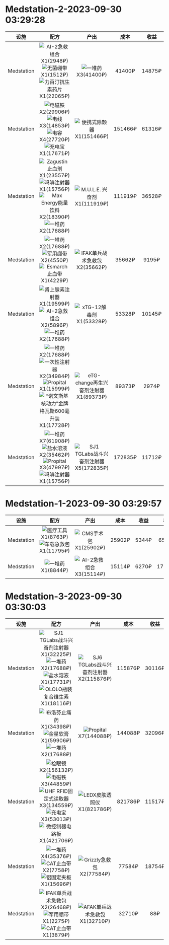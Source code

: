 # Medstation-2-2023-09-30 03:29:28
|设施|配方|产出|成本|收益|收益/h|
|:---:|:---:|:---:|:---:|:---:|:---:|
|Medstation|<div align="center"><img src="https://cdn.tarkov-market.app/images/items/ai-2_medikit_sm.png?r=1695114631751" alt="AI-2急救组合"/><br/><font>X1(2948₽)</font></div><div align="center"><img src="https://cdn.tarkov-market.app/images/items/aseptic_bandage_sm.png?r=1695114645717" alt="无菌绷带"/><br/><font>X1(1512₽)</font></div><div align="center"><img src="https://cdn.tarkov-market.app/images/items/Augmentin_antibiotic_pills_sm.png?r=1695114588587" alt="力百汀抗生素药片"/><br/><font>X1(22065₽)</font></div>|<div align="center"><img src="https://cdn.tarkov-market.app/images/items/Pile_of_meds_sm.png?r=1695112909501" alt="一堆药"/><br/><font>X3(41400₽)</font></div>|41400₽|14875₽|18593.75₽|
|Medstation|<div align="center"><img src="https://cdn.tarkov-market.app/images/items/Magnet_sm.png?r=1695112572648" alt="电磁铁"/><br/><font>X2(29906₽)</font></div><div align="center"><img src="https://cdn.tarkov-market.app/images/items/Wires_sm.png?r=1695113037957" alt="电线"/><br/><font>X3(14853₽)</font></div><div align="center"><img src="https://cdn.tarkov-market.app/images/items/Capacitors_sm.png?r=1695112664288" alt="电容"/><br/><font>X4(27720₽)</font></div><div align="center"><img src="https://cdn.tarkov-market.app/images/items/Powerbank_sm.png?r=1695112541242" alt="充电宝"/><br/><font>X1(17671₽)</font></div>|<div align="center"><img src="https://cdn.tarkov-market.app/images/items/Portable_defibrillator_sm.png?r=1695112832878" alt="便携式除颤器"/><br/><font>X1(151466₽)</font></div>|151466₽|61316₽|11679.24₽|
|Medstation|<div align="center"><img src="https://cdn.tarkov-market.app/images/items/Hemostatic_drug_Zagustin_sm.png?r=1695114593257" alt="Zagustin止血剂"/><br/><font>X1(23557₽)</font></div><div align="center"><img src="https://cdn.tarkov-market.app/images/items/Morphine_injector_sm.png?r=1695114583875" alt="吗啡注射器"/><br/><font>X1(15756₽)</font></div><div align="center"><img src="https://cdn.tarkov-market.app/images/items/Max_energy_sm.png?r=1695114965829" alt="Max Energy能量饮料"/><br/><font>X2(18390₽)</font></div><div align="center"><img src="https://cdn.tarkov-market.app/images/items/Pile_of_meds_sm.png?r=1695112909501" alt="一堆药"/><br/><font>X2(17688₽)</font></div>|<div align="center"><img src="https://cdn.tarkov-market.app/images/items/m.u.l.e._stimulator_sm.png?r=1695114686282" alt="M.U.L.E. 兴奋剂"/><br/><font>X1(111919₽)</font></div>|111919₽|36528₽|23909.24₽|
|Medstation|<div align="center"><img src="https://cdn.tarkov-market.app/images/items/Pile_of_meds_sm.png?r=1695112909501" alt="一堆药"/><br/><font>X2(17688₽)</font></div><div align="center"><img src="https://cdn.tarkov-market.app/images/items/army_bandage_sm.png?r=1695114657528" alt="军用绷带"/><br/><font>X2(4550₽)</font></div><div align="center"><img src="https://cdn.tarkov-market.app/images/items/esmarch_tourniquet_sm.png?r=1695114722217" alt="Esmarch止血带"/><br/><font>X1(4229₽)</font></div>|<div align="center"><img src="https://cdn.tarkov-market.app/images/items/IFAK_personal_tactical_first_aid_kit_sm.png?r=1695114568905" alt="IFAK单兵战术急救包"/><br/><font>X2(35662₽)</font></div>|35662₽|9195₽|11034.00₽|
|Medstation|<div align="center"><img src="https://cdn.tarkov-market.app/images/items/Adrenaline_injector_sm.png?r=1695114536064" alt="肾上腺素注射器"/><br/><font>X1(19599₽)</font></div><div align="center"><img src="https://cdn.tarkov-market.app/images/items/ai-2_medikit_sm.png?r=1695114631751" alt="AI-2急救组合"/><br/><font>X2(5896₽)</font></div><div align="center"><img src="https://cdn.tarkov-market.app/images/items/Pile_of_meds_sm.png?r=1695112909501" alt="一堆药"/><br/><font>X2(17688₽)</font></div>|<div align="center"><img src="https://cdn.tarkov-market.app/images/items/antidote_xtg-12_sm.png?r=1695114663505" alt="xTG-12解毒剂"/><br/><font>X1(53328₽)</font></div>|53328₽|10145₽|8695.71₽|
|Medstation|<div align="center"><img src="https://cdn.tarkov-market.app/images/items/Pile_of_meds_sm.png?r=1695112909501" alt="一堆药"/><br/><font>X2(17688₽)</font></div><div align="center"><img src="https://cdn.tarkov-market.app/images/items/Disposable_syringe_sm.png?r=1695113087630" alt="一次性注射器"/><br/><font>X2(34984₽)</font></div><div align="center"><img src="https://cdn.tarkov-market.app/images/items/Propital_sm.png?r=1695114620430" alt="Propital"/><br/><font>X1(15999₽)</font></div><div align="center"><img src="https://cdn.tarkov-market.app/images/items/premium_kvass_norvinskiy_yadreniy_0.6l_bottle_sm.png?r=1695115138465" alt="“诺文斯基核动力”金牌格瓦斯600毫升装"/><br/><font>X1(17728₽)</font></div>|<div align="center"><img src="https://cdn.tarkov-market.app/images/items/Regenerative_stimulant_injector_eTG-change_sm.png?r=1695114609107" alt="eTG-change再生兴奋剂注射器"/><br/><font>X1(89373₽)</font></div>|89373₽|2974₽|2230.50₽|
|Medstation|<div align="center"><img src="https://cdn.tarkov-market.app/images/items/Pile_of_meds_sm.png?r=1695112909501" alt="一堆药"/><br/><font>X7(61908₽)</font></div><div align="center"><img src="https://cdn.tarkov-market.app/images/items/Saline_solution_sm.png?r=1695113041905" alt="盐水溶液"/><br/><font>X2(35462₽)</font></div><div align="center"><img src="https://cdn.tarkov-market.app/images/items/Propital_sm.png?r=1695114620430" alt="Propital"/><br/><font>X3(47997₽)</font></div><div align="center"><img src="https://cdn.tarkov-market.app/images/items/Morphine_injector_sm.png?r=1695114583875" alt="吗啡注射器"/><br/><font>X1(15756₽)</font></div>|<div align="center"><img src="https://cdn.tarkov-market.app/images/items/Combat_stimulant_injector_SJ1_TGLabs_sm.png?r=1695114604078" alt="SJ1 TGLabs战斗兴奋剂注射器"/><br/><font>X5(172835₽)</font></div>|172835₽|11712₽|8449.54₽|
# Medstation-1-2023-09-30 03:29:57
|设施|配方|产出|成本|收益|收益/h|
|:---:|:---:|:---:|:---:|:---:|:---:|
|Medstation|<div align="center"><img src="https://cdn.tarkov-market.app/images/items/medical_tools_sm.png?r=1695113141821" alt="医疗工具"/><br/><font>X1(8763₽)</font></div><div align="center"><img src="https://cdn.tarkov-market.app/images/items/Car_first_aid_kit_sm.png?r=1695114579517" alt="车载急救包"/><br/><font>X1(11795₽)</font></div>|<div align="center"><img src="https://cdn.tarkov-market.app/images/items/CMS_kit_sm.png?r=1695114547605" alt="CMS手术包"/><br/><font>X1(25902₽)</font></div>|25902₽|5344₽|6521.49₽|
|Medstation|<div align="center"><img src="https://cdn.tarkov-market.app/images/items/Pile_of_meds_sm.png?r=1695112909501" alt="一堆药"/><br/><font>X1(8844₽)</font></div>|<div align="center"><img src="https://cdn.tarkov-market.app/images/items/ai-2_medikit_sm.png?r=1695114631751" alt="AI-2急救组合"/><br/><font>X3(15114₽)</font></div>|15114₽|6270₽|17100.00₽|
# Medstation-3-2023-09-30 03:30:03
|设施|配方|产出|成本|收益|收益/h|
|:---:|:---:|:---:|:---:|:---:|:---:|
|Medstation|<div align="center"><img src="https://cdn.tarkov-market.app/images/items/Combat_stimulant_injector_SJ1_TGLabs_sm.png?r=1695114604078" alt="SJ1 TGLabs战斗兴奋剂注射器"/><br/><font>X1(32225₽)</font></div><div align="center"><img src="https://cdn.tarkov-market.app/images/items/Pile_of_meds_sm.png?r=1695112909501" alt="一堆药"/><br/><font>X2(17688₽)</font></div><div align="center"><img src="https://cdn.tarkov-market.app/images/items/Saline_solution_sm.png?r=1695113041905" alt="盐水溶液"/><br/><font>X1(17731₽)</font></div><div align="center"><img src="https://cdn.tarkov-market.app/images/items/bottle_of_ololo_multivitamins_sm.png?r=1695113256758" alt="OLOLO瓶装复合维生素"/><br/><font>X1(18116₽)</font></div>|<div align="center"><img src="https://cdn.tarkov-market.app/images/items/Combat_stimulant_injector_SJ6_TGLabs_sm.png?r=1695114542093" alt="SJ6 TGLabs战斗兴奋剂注射器"/><br/><font>X2(115876₽)</font></div>|115876₽|30116₽|21258.35₽|
|Medstation|<div align="center"><img src="https://cdn.tarkov-market.app/images/items/Ibuprofen_painkillers_sm.png?r=1695114614620" alt="布洛芬止痛药"/><br/><font>X1(34398₽)</font></div><div align="center"><img src="https://cdn.tarkov-market.app/images/items/Golden_Star_Balm_sm.png?r=1695114553065" alt="金星软膏"/><br/><font>X1(59906₽)</font></div><div align="center"><img src="https://cdn.tarkov-market.app/images/items/Pile_of_meds_sm.png?r=1695112909501" alt="一堆药"/><br/><font>X2(17688₽)</font></div>|<div align="center"><img src="https://cdn.tarkov-market.app/images/items/Propital_sm.png?r=1695114620430" alt="Propital"/><br/><font>X7(144088₽)</font></div>|144088₽|32096₽|16745.74₽|
|Medstation|<div align="center"><img src="https://cdn.tarkov-market.app/images/items/Ophthalmoscope_sm.png?r=1695112544417" alt="检眼镜"/><br/><font>X2(156132₽)</font></div><div align="center"><img src="https://cdn.tarkov-market.app/images/items/Magnet_sm.png?r=1695112572648" alt="电磁铁"/><br/><font>X3(44859₽)</font></div><div align="center"><img src="https://cdn.tarkov-market.app/images/items/c1e876ab-e0ef-4305-b392-6c72b751aac7_sm.png" alt="UHF RFID固定式读取器"/><br/><font>X3(134559₽)</font></div><div align="center"><img src="https://cdn.tarkov-market.app/images/items/Powerbank_sm.png?r=1695112541242" alt="充电宝"/><br/><font>X3(53013₽)</font></div><div align="center"><img src="https://cdn.tarkov-market.app/images/items/microcontroller_board_sm.png?r=1695113305203" alt="微控制器电路板"/><br/><font>X1(421706₽)</font></div>|<div align="center"><img src="https://cdn.tarkov-market.app/images/items/ledx_skin_transilluminator_sm.png?r=1695112498138" alt="LEDX皮肤透照仪"/><br/><font>X1(821786₽)</font></div>|821786₽|11517₽|296.15₽|
|Medstation|<div align="center"><img src="https://cdn.tarkov-market.app/images/items/Pile_of_meds_sm.png?r=1695112909501" alt="一堆药"/><br/><font>X4(35376₽)</font></div><div align="center"><img src="https://cdn.tarkov-market.app/images/items/hemostatic_tourniquet_cat_sm.png?r=1695114672986" alt="CAT止血带"/><br/><font>X2(7758₽)</font></div><div align="center"><img src="https://cdn.tarkov-market.app/images/items/Immobilizing_splint_sm.png?r=1695114625811" alt="铝固定夹板"/><br/><font>X1(15696₽)</font></div>|<div align="center"><img src="https://cdn.tarkov-market.app/images/items/Grizzly_First_Aid_Kit_sm.png?r=1695114563732" alt="Grizzly急救包"/><br/><font>X2(77584₽)</font></div>|77584₽|18754₽|15003.20₽|
|Medstation|<div align="center"><img src="https://cdn.tarkov-market.app/images/items/IFAK_personal_tactical_first_aid_kit_sm.png?r=1695114568905" alt="IFAK单兵战术急救包"/><br/><font>X2(26468₽)</font></div><div align="center"><img src="https://cdn.tarkov-market.app/images/items/army_bandage_sm.png?r=1695114657528" alt="军用绷带"/><br/><font>X1(2275₽)</font></div><div align="center"><img src="https://cdn.tarkov-market.app/images/items/hemostatic_tourniquet_cat_sm.png?r=1695114672986" alt="CAT止血带"/><br/><font>X1(3879₽)</font></div>|<div align="center"><img src="https://cdn.tarkov-market.app/images/items/afak_personal_tactical_first_aid_kit_sm.png?r=1695114679574" alt="AFAK单兵战术急救包"/><br/><font>X1(32710₽)</font></div>|32710₽|88₽|88.00₽|
